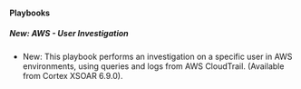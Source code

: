 
#### Playbooks

##### New: AWS - User Investigation

- New: This playbook performs an investigation on a specific user in AWS environments, using queries and logs from AWS CloudTrail.
 (Available from Cortex XSOAR 6.9.0).

